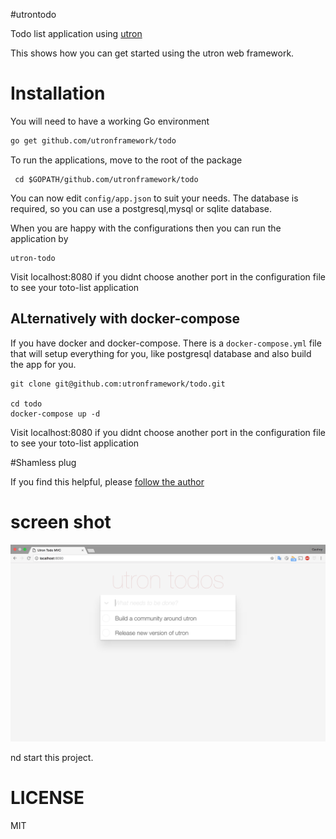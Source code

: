 #utrontodo

Todo list application using [utron](https://github.com/gernest/utron)

This shows how you can get started using the utron web framework.

# Installation

You will need to have a working Go environment

``` bash
go get github.com/utronframework/todo
```


To run the applications, move to the root of the package
```
 cd $GOPATH/github.com/utronframework/todo
```

You can now edit `config/app.json` to suit your needs. The database is required,
so you can use a postgresql,mysql or sqlite database.

When you are happy with the configurations then you can run the application by
```
utron-todo
```

Visit localhost:8080 if you didnt choose another port in the configuration file
to see your toto-list application


## ALternatively with docker-compose

If you have docker and docker-compose. There is a `docker-compose.yml` file that
will setup everything for you, like postgresql database and also build the app
for you.

```
git clone git@github.com:utronframework/todo.git

cd todo
docker-compose up -d
```

Visit localhost:8080 if you didnt choose another port in the configuration file
to see your toto-list application

#Shamless plug

If you find this helpful, please [follow the author](https://github.com/gernest)

# screen shot
![todo app with utron](screenshot.png)

nd start this project.

# LICENSE
MIT
